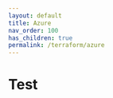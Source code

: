```yaml
---
layout: default
title: Azure
nav_order: 100
has_children: true
permalink: /terraform/azure
---
```


# Test